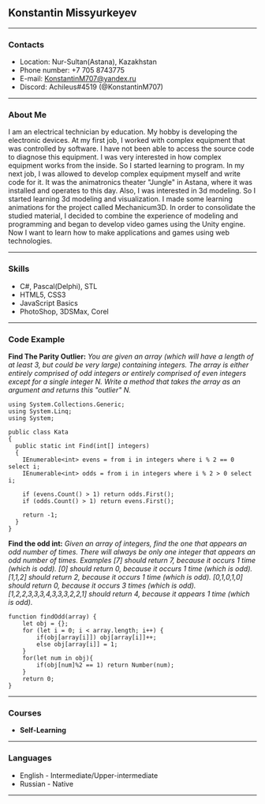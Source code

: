 ## Konstantin Missyurkeyev
---
### Contacts
* Location: Nur-Sultan(Astana), Kazakhstan
* Phone number: +7 705 8743775
* E-mail: KonstantinM707@yandex.ru
* Discord: Achileus#4519 (@KonstantinM707)
---
### About Me

I am an electrical technician by education.
My hobby is developing the electronic devices.
At my first job, I worked with complex equipment that was controlled by software. I have not been able to access the source code to diagnose this equipment. I was very interested in how complex equipment works from the inside. So I started learning to program. 
In my next job, I was allowed to develop complex equipment myself and write code for it. It was the animatronics theater "Jungle" in Astana, where it was installed and operates to this day.
Also, I was interested in 3d modeling. So I started learning 3d modeling and visualization. I made some learning animations for the project called Mechanicum3D. In order to consolidate the studied material, I decided to combine the experience of modeling and programming and began to develop video games using the Unity engine. Now I want to learn how to make applications and games using web technologies.

---
### Skills
* C#, Pascal(Delphi), STL
* HTML5, CSS3
* JavaScript Basics
* PhotoShop, 3DSMax, Corel
---
### Code Example

**Find The Parity Outlier:** *You are given an array (which will have a length of at least 3, but could be very large) containing integers. The array is either entirely comprised of odd integers or entirely comprised of even integers except for a single integer N. Write a method that takes the array as an argument and returns this "outlier" N.*
```
using System.Collections.Generic;
using System.Linq;
using System;

public class Kata
{
  public static int Find(int[] integers)
  {
    IEnumerable<int> evens = from i in integers where i % 2 == 0 select i;
    IEnumerable<int> odds = from i in integers where i % 2 > 0 select i;

    if (evens.Count() > 1) return odds.First();
    if (odds.Count() > 1) return evens.First();

    return -1;
  }
}
```

**Find the odd int:** *Given an array of integers, find the one that appears an odd number of times.*
*There will always be only one integer that appears an odd number of times.*
*Examples*
*[7] should return 7, because it occurs 1 time (which is odd).*
*[0] should return 0, because it occurs 1 time (which is odd).*
*[1,1,2] should return 2, because it occurs 1 time (which is odd).*
*[0,1,0,1,0] should return 0, because it occurs 3 times (which is odd).*
*[1,2,2,3,3,3,4,3,3,3,2,2,1] should return 4, because it appears 1 time (which is odd).*
```
function findOdd(array) {
    let obj = {};
    for (let i = 0; i < array.length; i++) {
        if(obj[array[i]]) obj[array[i]]++;
        else obj[array[i]] = 1;
    }
    for(let num in obj){
        if(obj[num]%2 == 1) return Number(num);
    }
    return 0;
}
```
---
### Courses
* **Self-Learning**
---
### Languages
* English - Intermediate/Upper-intermediate
* Russian - Native
---
